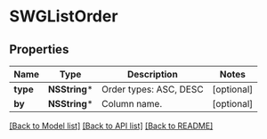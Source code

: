 # SWGListOrder

## Properties
Name | Type | Description | Notes
------------ | ------------- | ------------- | -------------
**type** | **NSString*** | Order types: ASC, DESC | [optional] 
**by** | **NSString*** | Column name. | [optional] 

[[Back to Model list]](../README.md#documentation-for-models) [[Back to API list]](../README.md#documentation-for-api-endpoints) [[Back to README]](../README.md)


